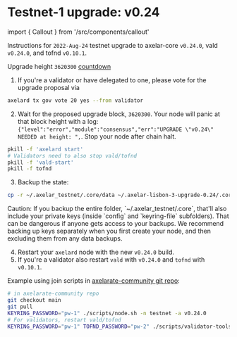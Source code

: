 # Testnet-1 upgrade: v0.24

import { Callout } from '/src/components/callout'

Instructions for `2022-Aug-24` testnet upgrade to axelar-core `v0.24.0`, vald `v0.24.0`, and tofnd `v0.10.1`.

Upgrade height `3620300` [countdown](https://testnet.mintscan.io/axelar-testnet/blocks/3620300)

1. If you're a validator or have delegated to one, please vote for the upgrade proposal via

```bash
axelard tx gov vote 20 yes --from validator
```

2. Wait for the proposed upgrade block, `3620300`. Your node will panic at that block height with a log: `{"level":"error","module":"consensus","err":"UPGRADE \"v0.24\" NEEDED at height: ",`. Stop your node after chain halt.

```bash
pkill -f 'axelard start'
# Validators need to also stop vald/tofnd
pkill -f 'vald-start'
pkill -f tofnd
```

3. Backup the state:

```bash
cp -r ~/.axelar_testnet/.core/data ~/.axelar-lisbon-3-upgrade-0.24/.core/data
```

<Callout type="warning" emoji="⚠️">
  Caution: If you backup the entire folder, `~/.axelar_testnet/.core`, that'll also include your private keys (inside `config` and `keyring-file` subfolders). That can be dangerous if anyone gets access to your backups. We recommend backing up keys separately when you first create your node, and then excluding them from any data backups.
</Callout>

4. Restart your `axelard` node with the new `v0.24.0` build.
5. If you're a validator also restart `vald` with `v0.24.0` and `tofnd` with `v0.10.1`.

Example using join scripts in [axelarate-community git repo](https://github.com/axelarnetwork/axelarate-community):

```bash
# in axelarate-community repo
git checkout main
git pull
KEYRING_PASSWORD="pw-1" ./scripts/node.sh -n testnet -a v0.24.0
# For validators, restart vald/tofnd
KEYRING_PASSWORD="pw-1" TOFND_PASSWORD="pw-2" ./scripts/validator-tools-host.sh -n testnet -a v0.24.0 -q v0.10.1
```

